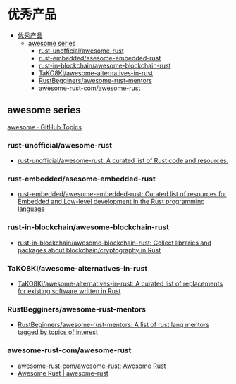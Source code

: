 # 优秀产品

<!--ts-->
* [优秀产品](#优秀产品)
   * [awesome series](#awesome-series)
      * [rust-unofficial/awesome-rust](#rust-unofficialawesome-rust)
      * [rust-embedded/asesome-embedded-rust](#rust-embeddedasesome-embedded-rust)
      * [rust-in-blockchain/awesome-blockchain-rust](#rust-in-blockchainawesome-blockchain-rust)
      * [TaKO8Ki/awesome-alternatives-in-rust](#tako8kiawesome-alternatives-in-rust)
      * [RustBegginers/awesome-rust-mentors](#rustbegginersawesome-rust-mentors)
      * [awesome-rust-com/awesome-rust](#awesome-rust-comawesome-rust)

<!-- Created by https://github.com/ekalinin/github-markdown-toc -->
<!-- Added by: runner, at: Fri Aug 12 05:14:51 UTC 2022 -->

<!--te-->

## awesome series

[awesome · GitHub Topics](https://github.com/topics/awesome)

### rust-unofficial/awesome-rust

- [rust-unofficial/awesome-rust: A curated list of Rust code and resources.](https://github.com/rust-unofficial/awesome-rust)

### rust-embedded/asesome-embedded-rust

- [rust-embedded/awesome-embedded-rust: Curated list of resources for Embedded and Low-level development in the Rust programming language](https://github.com/rust-embedded/awesome-embedded-rust)

### rust-in-blockchain/awesome-blockchain-rust

- [rust-in-blockchain/awesome-blockchain-rust: Collect libraries and packages about blockchain/cryptography in Rust](https://github.com/rust-in-blockchain/awesome-blockchain-rust)

### TaKO8Ki/awesome-alternatives-in-rust

- [TaKO8Ki/awesome-alternatives-in-rust: A curated list of replacements for existing software written in Rust](https://github.com/TaKO8Ki/awesome-alternatives-in-rust#terminal)

### RustBegginers/awesome-rust-mentors

- [RustBeginners/awesome-rust-mentors: A list of rust lang mentors tagged by topics of interest](https://github.com/RustBeginners/awesome-rust-mentors)

### awesome-rust-com/awesome-rust

- [awesome-rust-com/awesome-rust: Awesome Rust](https://github.com/awesome-rust-com/awesome-rust)
- [Awesome Rust | awesome-rust](https://awesome-rust.com/)